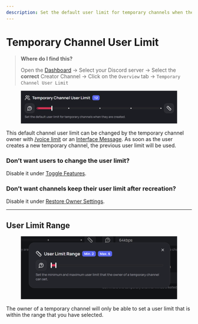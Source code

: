 ```yaml
---
description: Set the default user limit for temporary channels when they are created.
---
```


# Temporary Channel User Limit

> **Where do I find this?**
>
> Open the [Dashboard](https://tempvoice.xyz/dashboard) -> Select your Discord server -> Select the **correct** Creator Channel -> Click on the `Overview` tab -> `Temporary Channel User Limit`&#x20;

<figure><img src="../../.gitbook/assets/image (75).png" alt=""><figcaption></figcaption></figure>

This default channel user limit can be changed by the temporary channel owner with [/voice limit](../../commands/voice/limit.md) or an [Interface Message](../../commands/interface.md). As soon as the user creates a new temporary channel, the previous user limit will be used.

### Don’t want users to change the user limit?

Disable it under [Toggle Features](../moderation/features.md).

### Don’t want channels keep their user limit after recreation?

Disable it under [Restore Owner Settings](../moderation/restore.md).

***

## User Limit Range <a href="#range" id="range"></a>

<figure><img src="../../.gitbook/assets/image (76).png" alt=""><figcaption></figcaption></figure>

The owner of a temporary channel will only be able to set a user limit that is within the range that you have selected.

